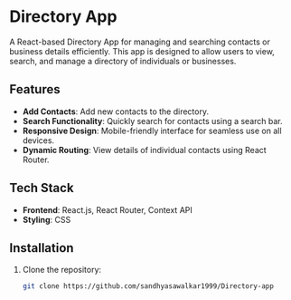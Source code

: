 # Directory App

A React-based Directory App for managing and searching contacts or business details efficiently. This app is designed to allow users to view, search, and manage a directory of individuals or businesses.

## Features
- **Add Contacts**: Add new contacts to the directory.
- **Search Functionality**: Quickly search for contacts using a search bar.
- **Responsive Design**: Mobile-friendly interface for seamless use on all devices.
- **Dynamic Routing**: View details of individual contacts using React Router.

## Tech Stack
- **Frontend**: React.js, React Router, Context API
- **Styling**: CSS
## Installation

1. Clone the repository:
   ```bash
   git clone https://github.com/sandhyasawalkar1999/Directory-app